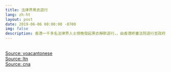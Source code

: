 ```yaml
---
title: 法律界黑衣遊行
lang: zh-ht
layout: post
date: 2019-06-06 00:00:00 -0700
img: false
description: 香港一千多名法律界人士傍晚發起黑衣靜默遊行，，由香港終審法院遊行至政府總部公民廣場外靜默3分鐘，表達反對港府推動《逃犯條例》修訂
---
```


<br>[Source: voacantonese](https://www.voacantonese.com/a/hl-legal-orofessionals-silent-march-against-extradition-bill-q-and-a/4948064.html)
<br>[Source: ltn](https://news.ltn.com.tw/news/world/breakingnews/2814834)
<br>[Source: cna](https://www.cna.com.tw/news/acn/201906060293.aspx)